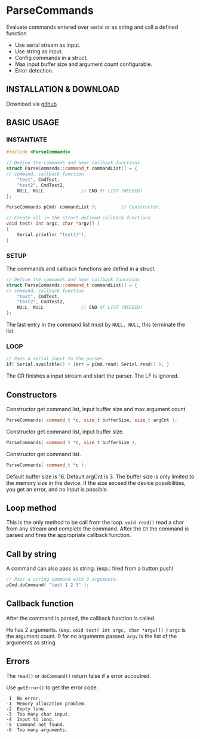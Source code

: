 # ParseCommands

Evaluate commands entered over serial or as string and call a defined function.

* Use serial stream as input.
* Use string as input.
* Config commands in a struct.
* Max input buffer size and argument count configurable.
* Error detection.

## INSTALLATION & DOWNLOAD
Download via [github](https://github.com/Gfy63/ParseCommands.git)

## BASIC USAGE

### INSTANTIATE

```cpp
#include <ParseCommands>

// Define the commands and hear callback functions
struct ParseCommands::command_t commandList[] = {
// command, callback function
    "test", CmdTest,
    "test2", CmdTest2,
    NULL, NULL              // END OF LIST (NEEDED)
};

ParseCommands pCmd( commandList );         // Constructor.

// Create all in the struct defined callback functions
void test( int argc, char *argv[] )
{
    Serial.println( "test()");
}
```

### SETUP

The commands and callback functions are defind in a struct.

```cpp
// Define the commands and hear callback functions
struct ParseCommands::command_t commandList[] = {
// command, callback function
    "test", CmdTest,
    "test2", CmdTest2,
    NULL, NULL              // END OF LIST (NEEDED)
};
```

The last entry in the command list must by ```NULL, NULL```, this terminate the list.

### LOOP

```cpp
// Pass a serial input to the parser.
if( Serial.available() ) {err = pCmd.read( Serial.read() ); }
```
The CR finishes a input stream and start the parser. The LF is ignored.

## Constructors

Constructor get command list, input buffer size and max argument count.
```cpp
ParseCommands( command_t *c, size_t bufferSize, size_t argCnt );
```
Constructor get command list, input buffer size.
```cpp
ParseCommands( command_t *c, size_t bufferSize );
```
Constructor get command list.
```cpp
ParseCommands( command_t *c );
```
Default buffer size is 16. Default argCnt is 3.
The buffer size is only limited to the memory size in the device.
If the size exceed the device possibilities, you get an error, and no input is possible.

## Loop method
This is the only method to be call from the loop.
```void read()``` read a char from any stream and complete the command. 
After the ```CR``` the command is parsed and fires the appropriate callback function.

## Call by string
A command can also pass as string. (exp.: fired from a button push)
```cpp
// Pass a string command with 3 arguments.
pCmd.doCommand( "test 1 2 3" );
```

## Callback function

After the command is parsed, the callback function is called.

He has 2 arguments. (exp. ```void test( int argc, char *argv[]) ```)
    ```argc``` is the argument count. 0 for no arguments passed.
    ```argv``` is the list of the arguments as string.

## Errors

The ```read()``` or ```doCommand()``` return false if a error accoutred.

Use ```getError()``` to get the error code.

     1  No error.
    -1  Memory allocation problem.
    -2  Empty line.
    -3  Too many char input.
    -4  Input to long.
    -5  Command not found.
    -6  Too many arguments.



